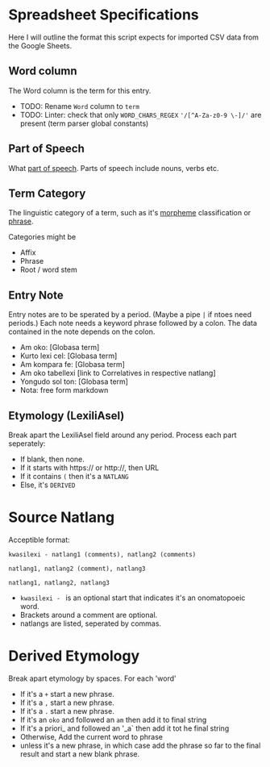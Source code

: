 # Spreadsheet Specifications

Here I will outline the format this script expects for imported CSV data from the Google Sheets.

## Word column
The Word column is the term for this entry.
- TODO: Rename `Word` column to `term`
- TODO: Linter: check that only `WORD_CHARS_REGEX` `'/[^A-Za-z0-9 \-]/'` are present (term parser global constants)

## Part of Speech
What [part of speech](https://en.wikipedia.org/wiki/Part_of_speech). Parts of speech include nouns, verbs etc.

## Term Category

The linguistic category of a term, such as it's [morpheme](https://en.wikipedia.org/wiki/Morphology_(linguistics)) classification or [phrase]().

Categories might be
- Affix
- Phrase
- Root / word stem





## Entry Note

Entry notes are to be sperated by a period. (Maybe a pipe `|` if ntoes need periods.) Each note needs a keyword phrase followed by a colon. The data contained in the note depends on the colon.

- Am oko: [Globasa term]
- Kurto lexi cel: [Globasa term]
- Am kompara fe: [Globasa term]
- Am oko tabellexi [link to Correlatives in respective natlang]
- Yongudo sol ton: [Globasa term]
- Nota: free form markdown

## Etymology (LexiliAsel)

Break apart the LexiliAsel field around any period. Process each part seperately:

* If blank, then none.
* If it starts with https:// or http://, then URL
* If it contains `(` then it's a `NATLANG`
* Else, it's `DERIVED`

# Source Natlang

Acceptible format:

```
kwasilexi - natlang1 (comments), natlang2 (comments)

natlang1, natlang2 (comment), natlang3

natlang1, natlang2, natlang3
```

* `kwasilexi - ` is an optional start that indicates it's an onomatopoeic word.
* Brackets around a comment are optional.
* natlangs are listed, seperated by commas.

# Derived Etymology

Break apart etymology by spaces. For each 'word'

* If it's a `+` start a new phrase.
* If it's a `,` start a new phrase.
* If it's a `.` start a new phrase.
* If it's an `oko` and followed an `am` then add it to final string
* If it's a priori_ and followed an '_a` then add it tot he final string
* Otherwise, Add the current word to phrase
* unless it's a new phrase, in which case add the phrase so far to the final result and start a new blank phrase.
